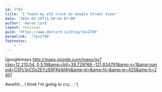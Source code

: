 ```yaml
---
id: 2789
title: 'I found my old truck on Google Street View!'
date: '2024-03-19T11:50:44-07:00'
author: 'Aaron Lord'
layout: revision
guid: 'https://www.devlord.io/blog/?p=2789'
permalink: '/?p=2789'
footnotes:
    - ''
---
```


[googlemaps http://maps.google.com/maps/sv?cbp=12,210.54,,0,5.19&amp;cbll=39.729766,-121.834791&amp;v=1&amp;panoid=C5Fc1pCGs2EYzS9FKkjbWg&amp;gl=&amp;hl=&amp;w=425&amp;h=240]

Awwhh... I think I'm going to cry... :'(